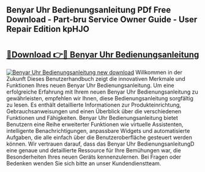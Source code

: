 ## Benyar Uhr Bedienungsanleitung PDf Free Download - Part-bru Service Owner Guide - User Repair Edition kpHJO

# <h2><a href="http://df1abjz.blite.top/?on=Benyar+Uhr+Bedienungsanleitung">🔗Download 👉🔴 Benyar Uhr Bedienungsanleitung</a></h2>

[![Benyar Uhr Bedienungsanleitung new download](https://i.imgur.com/lujVjoI.png)](http://df1abjz.blite.top/?on=Benyar+Uhr+Bedienungsanleitung)
Willkommen in der Zukunft Dieses Benutzerhandbuch zeigt die innovativen Merkmale und Funktionen Ihres neuen Benyar Uhr Bedienungsanleitung. Um eine erfolgreiche Erfahrung mit Ihrem neuen Benyar Uhr Bedienungsanleitung zu gewährleisten, empfehlen wir Ihnen, diese Bedienungsanleitung sorgfältig zu lesen. Es enthält detaillierte Informationen zur Produkteinrichtung, Gebrauchsanweisungen und einen Überblick über die verschiedenen Funktionen und Fähigkeiten. Benyar Uhr Bedienungsanleitung bietet Benutzern eine Reihe erweiterter Funktionen wie virtuelle Assistenten, intelligente Benachrichtigungen, anpassbare Widgets und automatisierte Aufgaben, die alle einfach über die Benutzeroberfläche gesteuert werden können. Wir vertrauen darauf, dass das Benyar Uhr BedienungsanleitungD eine genaue und detaillierte Ressource für Ihre Bemühungen war, die Besonderheiten Ihres neuen Geräts kennenzulernen. Bei Fragen oder Bedenken wenden Sie sich bitte an unser Kundendienstteam.

